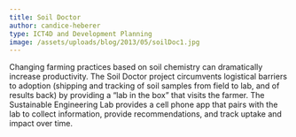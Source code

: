 ```yaml
---
title: Soil Doctor
author: candice-heberer
type: ICT4D and Development Planning
image: /assets/uploads/blog/2013/05/soilDoc1.jpg
---
```

Changing farming practices based on soil chemistry can dramatically increase productivity. The Soil Doctor project circumvents logistical barriers to adoption (shipping and tracking of soil samples from field to lab, and of results back) by providing a “lab in the box” that visits the farmer. The Sustainable Engineering Lab provides a cell phone app that pairs with the lab to collect information, provide recommendations, and track uptake and impact over time.
